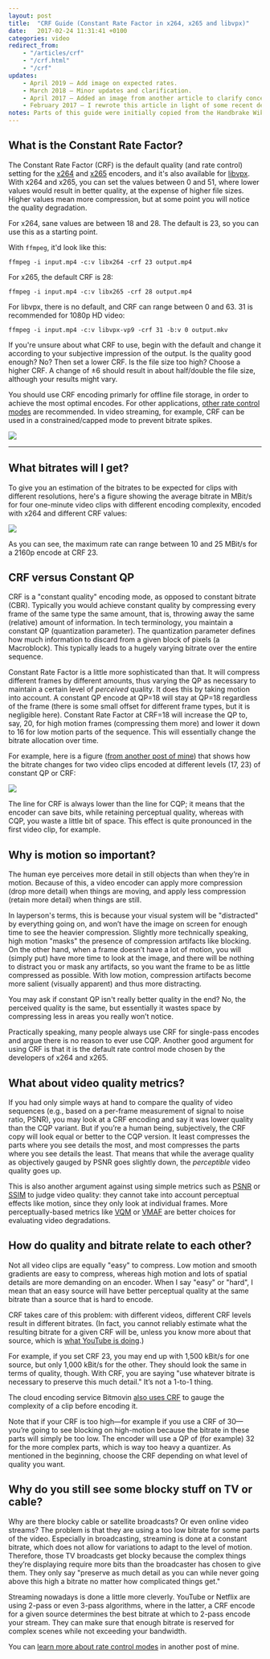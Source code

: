```yaml
---
layout: post
title:  "CRF Guide (Constant Rate Factor in x264, x265 and libvpx)"
date:   2017-02-24 11:31:41 +0100
categories: video
redirect_from:
    - "/articles/crf"
    - "/crf.html"
    - "/crf"
updates:
    - April 2019 – Add image on expected rates.
    - March 2018 – Minor updates and clarification.
    - April 2017 – Added an image from another article to clarify concept.
    - February 2017 – I rewrote this article in light of some recent developments. I also tried to make it more streamlined.
notes: Parts of this guide were initially copied from the Handbrake Wiki. However, the content has been deleted there. It also shortly appeared on Wikipedia but was removed because it only relied on one source—the Handbrake Wiki. This is an attempt to recover the information, adding a bit here and there. I don't know if there's an original copyright on the content or not. If so, please let me know.
---
```


## What is the Constant Rate Factor?

The Constant Rate Factor (CRF) is the default quality (and rate control) setting for the [x264](http://www.videolan.org/developers/x264.html) and [x265](http://x265.org/) encoders, and it's also available for [libvpx](https://www.webmproject.org/code/). With x264 and x265, you can set the values between 0 and 51, where lower values would result in better quality, at the expense of higher file sizes. Higher values mean more compression, but at some point you will notice the quality degradation.

For x264, sane values are between 18 and 28. The default is 23, so you can use this as a starting point.

With `ffmpeg`, it'd look like this:

    ffmpeg -i input.mp4 -c:v libx264 -crf 23 output.mp4

For x265, the default CRF is 28:

    ffmpeg -i input.mp4 -c:v libx265 -crf 28 output.mp4

For libvpx, there is no default, and CRF can range between 0 and 63. 31 is recommended for 1080p HD video:

    ffmpeg -i input.mp4 -c:v libvpx-vp9 -crf 31 -b:v 0 output.mkv

If you're unsure about what CRF to use, begin with the default and change it according to your subjective impression of the output. Is the quality good enough? No? Then set a lower CRF. Is the file size too high? Choose a higher CRF. A change of ±6 should result in about half/double the file size, although your results might vary.

You should use CRF encoding primarly for offline file storage, in order to achieve the most optimal encodes. For other applications, [other rate control modes](/articles/rate-control) are recommended. In video streaming, for example, CRF can be used in a constrained/capped mode to prevent bitrate spikes.

![](http://i.imgur.com/6qbC1V4.png)

-----

## What bitrates will I get?

To give you an estimation of the bitrates to be expected for clips with different resolutions, here's a figure showing the average bitrate in MBit/s for four one-minute video clips with different encoding complexity, encoded with x264 and different CRF values:

![](/assets/images/crf_rates_x264.png)

As you can see, the maximum rate can range between 10 and 25 MBit/s for a 2160p encode at CRF 23.

## CRF versus Constant QP

CRF is a "constant quality" encoding mode, as opposed to constant bitrate (CBR). Typically you would achieve constant quality by compressing every frame of the same type the same amount, that is, throwing away the same (relative) amount of information. In tech terminology, you maintain a constant QP (quantization parameter). The quantization parameter defines how much information to discard from a given block of pixels (a Macroblock). This typically leads to a hugely varying bitrate over the entire sequence.

Constant Rate Factor is a little more sophisticated than that. It will compress different frames by different amounts, thus varying the QP as necessary to maintain a certain level of *perceived* quality. It does this by taking motion into account. A constant QP encode at QP=18 will stay at QP=18 regardless of the frame (there is some small offset for different frame types, but it is negligible here). Constant Rate Factor at CRF=18 will increase the QP to, say, 20, for high motion frames (compressing them more) and lower it down to 16 for low motion parts of the sequence. This will essentially change the bitrate allocation over time.

For example, here is a figure ([from another post of mine](/articles/rate-control)) that shows how the bitrate changes for two video clips encoded at different levels (17, 23) of constant QP or CRF:

![](/assets/images/quality_modes.png)

The line for CRF is always lower than the line for CQP; it means that the encoder can save bits, while retaining perceptual quality, whereas with CQP, you waste a little bit of space. This effect is quite pronounced in the first video clip, for example.

## Why is motion so important?

The human eye perceives more detail in still objects than when they’re in motion. Because of this, a video encoder can apply more compression (drop more detail) when things are moving, and apply less compression (retain more detail) when things are still.

In layperson's terms, this is because your visual system will be "distracted" by everything going on, and won’t have the image on screen for enough time to see the heavier compression. Slightly more technically speaking, high motion "masks" the presence of compression artifacts like blocking. On the other hand, when a frame doesn’t have a lot of motion, you will (simply put) have more time to look at the image, and there will be nothing to distract you or mask any artifacts, so you want the frame to be as little compressed as possible. With low motion, compression artifacts become more salient (visually apparent) and thus more distracting.

You may ask if constant QP isn't really better quality in the end? No, the perceived quality is the same, but essentially it wastes space by compressing less in areas you really won’t notice.

Practically speaking, many people always use CRF for single-pass encodes and argue there is no reason to ever use CQP. Another good argument for using CRF is that it is the default rate control mode chosen by the developers of x264 and x265.

## What about video quality metrics?

If you had only simple ways at hand to compare the quality of video sequences (e.g., based on a per-frame measurement of signal to noise ratio, PSNR), you may look at a CRF encoding and say it was lower quality than the CQP variant. But if you’re a human being, subjectively, the CRF copy will look equal or better to the CQP version. It least compresses the parts where you see details the most, and most compresses the parts where you see details the least. That means that while the average quality as objectively gauged by PSNR goes slightly down, the _perceptible_ video quality goes up.

This is also another argument against using simple metrics such as [PSNR](https://en.wikipedia.org/wiki/Peak_signal-to-noise_ratio) or [SSIM](https://en.wikipedia.org/wiki/Structural_similarity) to judge video quality: they cannot take into account perceptual effects like motion, since they only look at individual frames. More perceptually-based metrics like [VQM](https://www.its.bldrdoc.gov/resources/video-quality-research/software.aspx) or [VMAF](https://github.com/Netflix/vmaf) are better choices for evaluating video degradations.

## How do quality and bitrate relate to each other?

Not all video clips are equally "easy" to compress. Low motion and smooth gradients are easy to compress, whereas high motion and lots of spatial details are more demanding on an encoder. When I say "easy" or "hard", I mean that an easy source will have better perceptual quality at the same bitrate than a source that is hard to encode.

CRF takes care of this problem: with different videos, different CRF levels result in different bitrates. (In fact, you cannot reliably estimate what the resulting bitrate for a given CRF will be, unless you know more about that source, which is [what YouTube is doing](http://www.ingentaconnect.com/contentone/ist/ei/2016/00002016/00000002/art00016?crawler=true).)

For example, if you set CRF 23, you may end up with 1,500 kBit/s for one source, but only 1,000 kBit/s for the other. They should look the same in terms of quality, though. With CRF, you are saying "use whatever bitrate is necessary to preserve this much detail." It’s not a 1-to-1 thing.

The cloud encoding service Bitmovin [also uses CRF](https://bitmovin.com/per-title-encoding/) to gauge the complexity of a clip before encoding it.

Note that if your CRF is too high—for example if you use a CRF of 30—you’re going to see blocking on high-motion because the bitrate in these parts will simply be too low. The encoder will use a QP of (for example) 32 for the more complex parts, which is way too heavy a quantizer. As mentioned in the beginning, choose the CRF depending on what level of quality you want.

## Why do you still see some blocky stuff on TV or cable?

Why are there blocky cable or satellite broadcasts? Or even online video streams? The problem is that they are using a too low bitrate for some parts of the video. Especially in broadcasting, streaming is done at a constant bitrate, which does not allow for variations to adapt to the level of motion. Therefore, those TV broadcasts get blocky because the complex things they’re displaying require more bits than the broadcaster has chosen to give them. They only say "preserve as much detail as you can while never going above this high a bitrate no matter how complicated things get."

Streaming nowadays is done a little more cleverly. YouTube or Netflix are using 2-pass or even 3-pass algorithms, where in the latter, a CRF encode for a given source determines the best bitrate at which to 2-pass encode your stream. They can make sure that enough bitrate is reserved for complex scenes while not exceeding your bandwidth.

You can [learn more about rate control modes](/articles/rate-control) in another post of mine.
